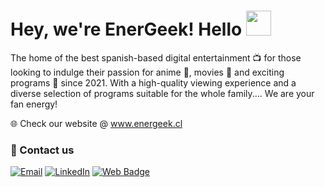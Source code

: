 <h1>Hey, we're EnerGeek! Hello <img src="https://media.giphy.com/media/hvRJCLFzcasrR4ia7z/giphy.gif" width="40px"></h1>

The home of the best spanish-based digital entertainment 📺 for those looking to indulge their passion for anime 🎴, movies 🎥 and exciting programs 🎤 since 2021.
With a high-quality viewing experience and a diverse selection of programs suitable for the whole family.... We are your fan energy!


🌐 Check our website @ <a href="https://www.energeek.cl" target="_blank">www.energeek.cl</a>

### 📧 Contact us

[![Email](https://img.shields.io/badge/Gmail-D14836?style=for-the-badge&logo=gmail&logoColor=white)](mailto:directores@energeek.cl)
[![LinkedIn](https://img.shields.io/badge/LinkedIn-0077B5?style=for-the-badge&logo=linkedin&logoColor=white)](https://www.linkedin.com/company/energeekteam)
[![Web Badge](https://img.shields.io/badge/portfolio-000000?style=for-the-badge&logo=Vercel&logoColor=white&link=https://energeek.cl)](https://energeek.cl)
